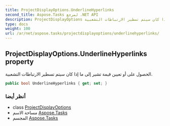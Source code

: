 ```yaml
---
title: ProjectDisplayOptions.UnderlineHyperlinks
second_title: Aspose.Tasks لمرجع .NET API
description: ProjectDisplayOptions ملكية. الحصول على أو تعيين قيمة تشير إلى ما إذا كان سيتم تسطير الارتباطات التشعبية.
type: docs
weight: 100
url: /ar/net/aspose.tasks/projectdisplayoptions/underlinehyperlinks/
---
```

## ProjectDisplayOptions.UnderlineHyperlinks property

الحصول على أو تعيين قيمة تشير إلى ما إذا كان سيتم تسطير الارتباطات التشعبية.

```csharp
public bool UnderlineHyperlinks { get; set; }
```

### أنظر أيضا

* class [ProjectDisplayOptions](../)
* مساحة الاسم [Aspose.Tasks](../../projectdisplayoptions/)
* المجسم [Aspose.Tasks](../../../)


